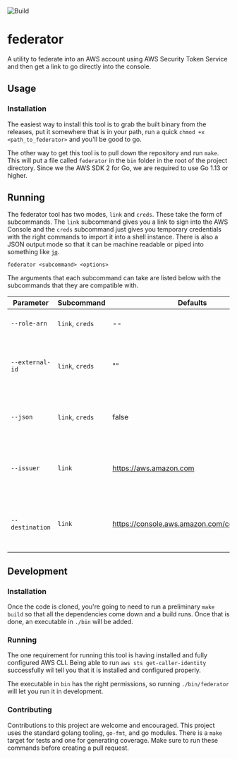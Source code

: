 ![Build](https://github.com/YashdalfTheGray/federator/workflows/Build/badge.svg)

# federator

A utility to federate into an AWS account using AWS Security Token Service and then get a link to go directly into the console.

## Usage

### Installation

The easiest way to install this tool is to grab the built binary from the releases, put it somewhere that is in your path, run a quick `chmod +x <path_to_federator>` and you'll be good to go.

The other way to get this tool is to pull down the repository and run `make`. This will put a file called `federator` in the `bin` folder in the root of the project directory. Since we the AWS SDK 2 for Go, we are required to use Go 1.13 or higher.

## Running

The federator tool has two modes, `link` and `creds`. These take the form of subcommands. The `link` subcommand gives you a link to sign into the AWS Console and the `creds` subcommand just gives you temporary credentials with the right commands to import it into a shell instance. There is also a JSON output mode so that it can be machine readable or piped into something like [`jq`](https://stedolan.github.io/jq/).

```shell
federator <subcommand> <options>
```

The arguments that each subcommand can take are listed below with the subcommands that they are compatible with.

| Parameter       | Subcommand      | Defaults                                    | Description                                                        |
| --------------- | --------------- | ------------------------------------------- | ------------------------------------------------------------------ |
| `--role-arn`    | `link`, `creds` | --                                          | The ARN of the role to assume                                      |
| `--external-id` | `link`, `creds` | ""                                          | The external ID, if necessary, to be provided                      |
| `--json`        | `link`, `creds` | false                                       | Whether to print out the results in JSON or plain text             |
| `--issuer`      | `link`          | https://aws.amazon.com                      | The link where the user will be taken when the session has expired |
| `--destination` | `link`          | https://console.aws.amazon.com/console/home | The link that the user will be redirected to after login           |

## Development

### Installation

Once the code is cloned, you're going to need to run a preliminary `make build` so that all the dependencies come down and a build runs. Once that is done, an executable in `./bin` will be added.

### Running

The one requirement for running this tool is having installed and fully configured AWS CLI. Being able to run `aws sts get-caller-identity` successfully wil tell you that it is installed and configured properly.

The executable in `bin` has the right permissions, so running `./bin/federator` will let you run it in development.

### Contributing

Contributions to this project are welcome and encouraged. This project uses the standard golang tooling, `go-fmt`, and go modules. There is a `make` target for tests and one for generating coverage. Make sure to run these commands before creating a pull request.
